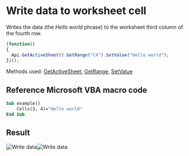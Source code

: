 # Write data to worksheet cell

Writes the data (the *Hello world* phrase) to the worksheet third column of the fourth row.

<!-- This code snippet is shown in the screenshot. -->

<!-- eslint-skip -->

``` ts
(function()
{
  Api.GetActiveSheet().GetRange("C4").SetValue("Hello world");
})();
```

Methods used: [GetActiveSheet](/site/docs/office-api/usage-api/spreadsheet-api/Api/Methods/GetActiveSheet.md), [GetRange](/site/docs/office-api/usage-api/spreadsheet-api/ApiWorksheet/Methods/GetRange.md), [SetValue](/site/docs/office-api/usage-api/spreadsheet-api/ApiRange/Methods/SetValue.md)

## Reference Microsoft VBA macro code

``` vb
Sub example()
    Cells(3, 4)="Hello world"
End Sub
```

## Result

![Write data](/assets/images/plugins/write-data-to-cell.png#gh-light-mode-only)![Write data](/assets/images/plugins/write-data-to-cell.dark.png#gh-dark-mode-only)
